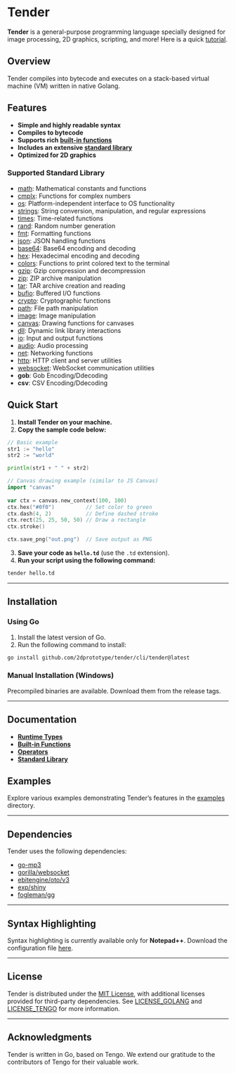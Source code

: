 # Tender

**Tender** is a general-purpose programming language specially designed for image processing, 2D graphics, scripting, and more! Here is a quick [tutorial](pages/tutorial.md).

## Overview

Tender compiles into bytecode and executes on a stack-based virtual machine (VM) written in native Golang.

## Features
- **Simple and highly readable syntax**  
- **Compiles to bytecode**  
- **Supports rich [built-in functions](pages/builtins.md)**  
- **Includes an extensive [standard library](pages/stdlib.md)**  
- **Optimized for 2D graphics**  

### Supported Standard Library

- [math](pages/stdlib-math.md): Mathematical constants and functions  
- [cmplx](pages/stdlib-cmplx.md): Functions for complex numbers
- [os](pages/stdlib-os.md): Platform-independent interface to OS functionality  
- [strings](pages/stdlib-strings.md): String conversion, manipulation, and regular expressions  
- [times](pages/stdlib-times.md): Time-related functions  
- [rand](pages/stdlib-rand.md): Random number generation  
- [fmt](pages/stdlib-fmt.md): Formatting functions  
- [json](pages/stdlib-json.md): JSON handling functions  
- [base64](pages/stdlib-base64.md): Base64 encoding and decoding  
- [hex](pages/stdlib-hex.md): Hexadecimal encoding and decoding  
- [colors](pages/stdlib-colors.md): Functions to print colored text to the terminal  
- [gzip](pages/stdlib-gzip.md): Gzip compression and decompression  
- [zip](pages/stdlib-zip.md): ZIP archive manipulation  
- [tar](pages/stdlib-tar.md): TAR archive creation and reading  
- [bufio](pages/stdlib-bufio.md): Buffered I/O functions  
- [crypto](pages/stdlib-crypto.md): Cryptographic functions  
- [path](pages/stdlib-path.md): File path manipulation  
- [image](pages/stdlib-image.md): Image manipulation  
- [canvas](pages/stdlib-canvas.md): Drawing functions for canvases  
- [dll](pages/stdlib-dll.md): Dynamic link library interactions  
- [io](pages/stdlib-io.md): Input and output functions  
- [audio](pages/stdlib-audio.md): Audio processing  
- [net](pages/stdlib-net.md): Networking functions  
- [http](pages/stdlib-http.md): HTTP client and server utilities  
- [websocket](pages/stdlib-websocket.md): WebSocket communication utilities  
- **gob**: Gob Encoding/Ddecoding
- **csv**: CSV Encoding/Ddecoding

## Quick Start

1. **Install Tender on your machine.**  
2. **Copy the sample code below:**

```go
// Basic example
str1 := "hello"
str2 := "world"

println(str1 + " " + str2)
```

```go
// Canvas drawing example (similar to JS Canvas)
import "canvas"
	
var ctx = canvas.new_context(100, 100)
ctx.hex("#0f0")          // Set color to green
ctx.dash(4, 2)           // Define dashed stroke
ctx.rect(25, 25, 50, 50) // Draw a rectangle
ctx.stroke()

ctx.save_png("out.png")  // Save output as PNG
```

3. **Save your code as `hello.td`** (use the `.td` extension).  
4. **Run your script using the following command:**

```bash
tender hello.td
```

---

## Installation

### Using Go

1. Install the latest version of Go.  
2. Run the following command to install:

```bash
go install github.com/2dprototype/tender/cli/tender@latest
```

### Manual Installation (Windows)

Precompiled binaries are available. Download them from the release tags.

---

## Documentation

- **[Runtime Types](pages/runtime-types.md)**  
- **[Built-in Functions](pages/builtins.md)**  
- **[Operators](pages/operators.md)**  
- **[Standard Library](pages/stdlib.md)**  

## Examples

Explore various examples demonstrating Tender’s features in the [examples](https://github.com/2dprototype/tender/blob/main/examples) directory.

---

## Dependencies

Tender uses the following dependencies:

- [go-mp3](https://github.com/hajimehoshi/go-mp3)  
- [gorilla/websocket](https://github.com/gorilla/websocket)  
- [ebitengine/oto/v3](https://github.com/ebitengine/oto/v3)  
- [exp/shiny](https://pkg.go.dev/golang.org/x/exp/shiny)  
- [fogleman/gg](https://github.com/fogleman/gg)  

---

## Syntax Highlighting

Syntax highlighting is currently available only for **Notepad++**. Download the configuration file [here](https://github.com/2dprototype/tender/blob/main/misc/syntax/npp_tender.xml).

---

## License

Tender is distributed under the [MIT License](https://github.com/2dprototype/tender/blob/main/LICENSE), with additional licenses provided for third-party dependencies. See [LICENSE_GOLANG](https://github.com/2dprototype/tender/blob/main/LICENSE_GOLANG) and [LICENSE_TENGO](https://github.com/2dprototype/tender/blob/main/LICENSE_TENGO) for more information.

---

## Acknowledgments

Tender is written in Go, based on Tengo. We extend our gratitude to the contributors of Tengo for their valuable work.